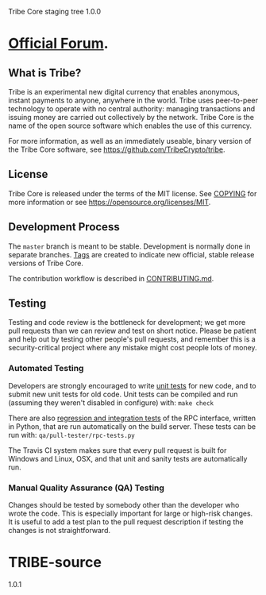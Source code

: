 Tribe Core staging tree 1.0.0

[Official Forum](https://bitcointalk.org/index.php?topic=).
===============================


What is Tribe?
----------------

Tribe is an experimental new digital currency that enables anonymous, instant
payments to anyone, anywhere in the world. Tribe uses peer-to-peer technology
to operate with no central authority: managing transactions and issuing money
are carried out collectively by the network. Tribe Core is the name of the open
source software which enables the use of this currency.

For more information, as well as an immediately useable, binary version of
the Tribe Core software, see https://github.com/TribeCrypto/tribe.


License
-------

Tribe Core is released under the terms of the MIT license. See [COPYING](COPYING) for more
information or see https://opensource.org/licenses/MIT.

Development Process
-------------------

The `master` branch is meant to be stable. Development is normally done in separate branches.
[Tags](https://github.com/TribeCrypto/tribe/tags) are created to indicate new official,
stable release versions of Tribe Core.

The contribution workflow is described in [CONTRIBUTING.md](CONTRIBUTING.md).

Testing
-------

Testing and code review is the bottleneck for development; we get more pull
requests than we can review and test on short notice. Please be patient and help out by testing
other people's pull requests, and remember this is a security-critical project where any mistake might cost people
lots of money.

### Automated Testing

Developers are strongly encouraged to write [unit tests](/doc/unit-tests.md) for new code, and to
submit new unit tests for old code. Unit tests can be compiled and run
(assuming they weren't disabled in configure) with: `make check`

There are also [regression and integration tests](/qa) of the RPC interface, written
in Python, that are run automatically on the build server.
These tests can be run with: `qa/pull-tester/rpc-tests.py`

The Travis CI system makes sure that every pull request is built for Windows
and Linux, OSX, and that unit and sanity tests are automatically run.

### Manual Quality Assurance (QA) Testing

Changes should be tested by somebody other than the developer who wrote the
code. This is especially important for large or high-risk changes. It is useful
to add a test plan to the pull request description if testing the changes is
not straightforward.

# TRIBE-source
1.0.1
